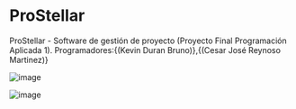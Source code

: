 # ProStellar
ProStellar - Software de gestión de proyecto 
(Proyecto Final Programación Aplicada 1).
Programadores:{(Kevin Duran Bruno)},{(Cesar José Reynoso Martinez)}



![image](https://user-images.githubusercontent.com/122837710/228116149-1a17f60b-946a-4930-81ec-286dc1b15056.png)

![image](https://user-images.githubusercontent.com/122837710/228116233-4b9dc6ca-e0d5-4293-8db8-3f205c2448fd.png)
